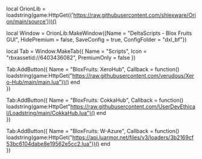 local OrionLib = loadstring(game:HttpGet(('https://raw.githubusercontent.com/shlexware/Orion/main/source')))()

local Window = OrionLib:MakeWindow({Name = "DeltaScripts - Blox Fruits GUI", HidePremium = false, SaveConfig = true, ConfigFolder = "dxl_bf"})

local Tab = Window:MakeTab({
	Name = "Scripts",
	Icon = "rbxassetid://6403436082",
	PremiumOnly = false
})

Tab:AddButton({
	Name = "BloxFruits: XeroHub",
	Callback = function()
        loadstring(game:HttpGet("https://raw.githubusercontent.com/verudous/Xero-Hub/main/main.lua"))()
  	end    
})

Tab:AddButton({
	Name = "BloxFruits: CokkaHub",
	Callback = function()
        loadstring(game:HttpGet"https://raw.githubusercontent.com/UserDevEthical/Loadstring/main/CokkaHub.lua")()
  	end    
})

Tab:AddButton({
	Name = "BloxFruits: W-Azure",
	Callback = function()
        loadstring(game:HttpGet("https://api.luarmor.net/files/v3/loaders/3b2169cf53bc6104dabe8e19562e5cc2.lua"))()
  	end    
})
